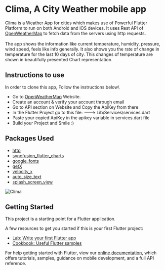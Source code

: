 # Clima, A City Weather mobile app

Clima is a Weather App for cities which makes use of Powerful Flutter Platform to run on both Android and iOS devices. It uses Rest API of [OpenWeatherMap](https://openweathermap.org/) to fetch data from the servers using http requests.\
\
The app shows the information like current temperature, humidity, pressure, wind speed, feels like info generally. It also shows you the rate of change in temperature for the last 10 days of city. This changes of temperature are shown in beautifully presented Chart representation.

## Instructions to use

In order to clone this app, Follow the instructions below\

- Go to [OpenWeatherMap](https://openweathermap.org/) Website.
- Create an account & verify your account through email
- Go to API section on Website and Copy the ApiKey from there
- In the Flutter Project go to this file: --->  Lib\Services\services.dart
- Paste your copied ApiKey in the apikey variable in services.dart file
- Build your Project and Smile :)

## Packages Used


- [http](https://pub.dev/packages/http)
- [syncfusion_flutter_charts](https://pub.dev/packages/syncfusion_flutter_charts)
- [google_fonts](https://pub.dev/packages/google_fonts)
- [getX](https://pub.dev/packages/get)
- [velocity_x](https://pub.dev/packages/velocity_x)
- [auto_size_text](https://pub.dev/packages/auto_size_text)
- [splash_screen_view](https://pub.dev/packages/splash_screen_view)


![Clima](https://user-images.githubusercontent.com/62956793/167668591-d5fbefff-7aa5-48aa-a19b-ab366e850fda.gif)




## Getting Started

This project is a starting point for a Flutter application.

A few resources to get you started if this is your first Flutter project:

- [Lab: Write your first Flutter app](https://flutter.dev/docs/get-started/codelab)
- [Cookbook: Useful Flutter samples](https://flutter.dev/docs/cookbook)

For help getting started with Flutter, view our
[online documentation](https://flutter.dev/docs), which offers tutorials,
samples, guidance on mobile development, and a full API reference.
